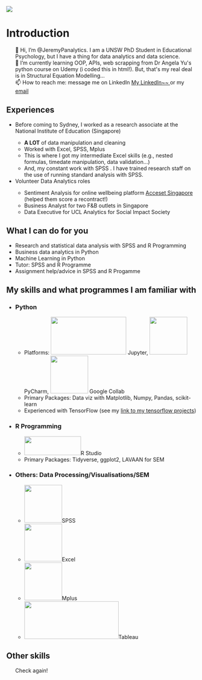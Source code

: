 ![](https://github.com/JeremyPanalytics/JeremyPanalytics/blob/main/photo_2023-05-14_00-48-28.jpg)
<html>
  <body>
<h1> Introduction </h1>
<ul>
👋 Hi, I’m @JeremyPanalytics. I am a UNSW PhD Student in Educational Psychology, but I have a thing for data analytics and data science. <br>
🌱 I’m currently learning OOP, APIs, web scrapping from Dr Angela Yu's python course on Udemy (i coded this in html!). But, that's my real deal is in Structural Equation Modelling... <br>
📫 How to reach me: message me on LinkedIn <a href="https://www.linkedin.com/in/jeremy-pan-jiadong"> My LinkedIn~~ </a> or my <a href=mailto:jpan.dataanalytics@gmail.com>email</a><br>
</ul>

<h2> Experiences </h2>
<ul>
  <li>Before coming to Sydney, I worked as a research associate at the National Institute of Education (Singapore)</li>
    <ul>
      <li> <b>A LOT</b> of data manipulation and cleaning </li>
      <li> Worked with Excel, SPSS, Mplus </li>
      <li> This is where I got my intermediate Excel skills (e.g., nested formulas, timedate manipulation, data validation...) </li>
      <li> And, my constant work with SPSS . I have trained research staff on the use of running standard analysis with SPSS. </li>
    </ul></li>
  <li> Volunteer Data Analytics roles </li>
    <ul>
      <li> Sentiment Analysis for online wellbeing platform <a href="https://acceset.com/">Acceset Singapore</a> (helped them score a recontract!)
      <li> Business Analyst for two F&B outlets in Singapore
      <li> Data Executive for UCL Analytics for Social Impact Society
    </ul>
   </ul>

<h2> What I can do for you </h2>

- Research and statistical data analysis with SPSS and R Programming
- Business data analytics in Python
- Machine Learning in Python
- Tutor: SPSS and R Programme 
- Assignment help/advice in SPSS and R Progamme

<h2>My skills and what programmes I am familiar with</h2>
<ul>
  <li> <h3>Python</h3> 
    <ul>
      <li>Platforms:  <img src="https://jupyter.org/assets/share.png"width="200" height="100"> Jupyter, <img src="https://pbs.twimg.com/profile_images/1206603239791218688/0AwZ0m6W_400x400.jpg" width="100" height="100"> PyCharm, <img src="https://colab.research.google.com/img/colab_favicon_256px.png" width="100" height="100"> Google Collab</li>
      <li>Primary Packages: Data viz with Matplotlib, Numpy, Pandas, scikit-learn</li>
      <li>Experienced with TensorFlow (see my <a href="">link to my tensorflow projects<a>)</li>
    </ul></li>
  <li> <h3>R Programming </h3>
    <ul>
      <li><img src = "https://www.rstudio.com/wp-content/uploads/2018/10/RStudio-Logo-Flat.png"width="150" height="50">R Studio </li>
      <li>Primary Packages: Tidyverse, ggplot2, LAVAAN for SEM </li>
    </ul></li>
  <li> <h3>Others: Data Processing/Visualisations/SEM </h3>
    <ul>
      <li>  <img src="https://i0.wp.com/www.rensvandeschoot.com/wp-content/uploads/2019/01/spss-1-logo-png-transparent.png?resize=660%2C660&ssl=1" width="100" height="100">SPSS</li>
      <li>  <img src="https://upload.wikimedia.org/wikipedia/commons/thumb/3/34/Microsoft_Office_Excel_%282019%E2%80%93present%29.svg/2203px-Microsoft_Office_Excel_%282019%E2%80%93present%29.svg.png" width="100" height="100">Excel</li>
      <li>  <img src="https://yt3.googleusercontent.com/ytc/AGIKgqNbLaAo1KERRUNK8TZdyAoiysMRhwhSu1uTJy_Z6g=s900-c-k-c0x00ffffff-no-rj" width="100" height="100">Mplus</li>
      <li>  <img src="https://dev3lop.com/wp-content/uploads/2017/04/tableau-logo-tableau-software-700x263.jpg" width="250" height="100">Tableau</li>
    </ul></li>
</ul>

<h2> Other skills </h2>
    <ul>
      Check again!
    </ul>
    

<!---
JeremyPanData/JeremyPanData is a ✨ special ✨ repository because its `README.md` (this file) appears on your GitHub profile.
You can click the Preview link to take a look at your changes.
--->
  </body>
</html>
